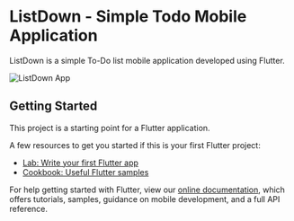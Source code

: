 # ListDown - Simple Todo Mobile Application

ListDown is a simple To-Do list mobile application developed using Flutter.

![ListDown App](https://user-images.githubusercontent.com/55238280/147506913-bdc67172-04cc-4c22-8fd4-0b678ce8a2d5.png)

## Getting Started

This project is a starting point for a Flutter application.

A few resources to get you started if this is your first Flutter project:

- [Lab: Write your first Flutter app](https://flutter.dev/docs/get-started/codelab)
- [Cookbook: Useful Flutter samples](https://flutter.dev/docs/cookbook)

For help getting started with Flutter, view our
[online documentation](https://flutter.dev/docs), which offers tutorials,
samples, guidance on mobile development, and a full API reference.
